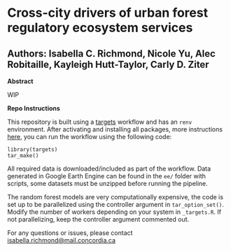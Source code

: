 # Cross-city drivers of urban forest regulatory ecosystem services

## Authors: Isabella C. Richmond, Nicole Yu, Alec Robitaille, Kayleigh Hutt-Taylor, Carly D. Ziter

**Abstract**

WIP


**Repo Instructions**

This repository is built using a [targets](https://books.ropensci.org/targets/) workflow and has an `renv` environment. After activating and installing all packages, more instructions [here](https://pkgs.rstudio.com/renv/articles/renv.html), you can run the workflow using the following code:

```{r, eval = FALSE, echo = TRUE}
library(targets)
tar_make()
```

All required data is downloaded/included as part of the workflow. Data generated in Google Earth Engine can be found in the `ee/` folder with scripts, some datasets must be unzipped before running the pipeline. 

The random forest models are very computationally expensive, the code is set up to be parallelized using the controller argument in `tar_option_set()`. Modify the number of workers depending on your system in `_targets.R`. If not parallelizing, keep the controller argument commented out.

For any questions or issues, please contact isabella.richmond@mail.concordia.ca
